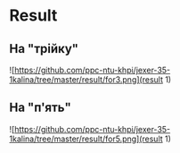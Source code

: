 # Result

## На "трійку"
![https://github.com/ppc-ntu-khpi/jexer-35-1kalina/tree/master/result/for3.png](result 1)

## На "п'ять"
![https://github.com/ppc-ntu-khpi/jexer-35-1kalina/tree/master/result/for5.png](result 1)
